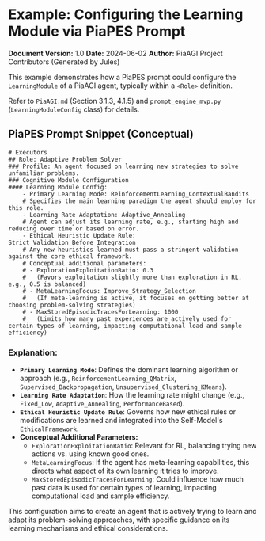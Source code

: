 # Example: Configuring the Learning Module via PiaPES Prompt

**Document Version:** 1.0
**Date:** 2024-06-02
**Author:** PiaAGI Project Contributors (Generated by Jules)

This example demonstrates how a PiaPES prompt could configure the `LearningModule` of a PiaAGI agent, typically within a `<Role>` definition.

Refer to `PiaAGI.md` (Section 3.1.3, 4.1.5) and `prompt_engine_mvp.py` (`LearningModuleConfig` class) for details.

## PiaPES Prompt Snippet (Conceptual)

```
# Executors
## Role: Adaptive Problem Solver
### Profile: An agent focused on learning new strategies to solve unfamiliar problems.
### Cognitive Module Configuration
#### Learning Module Config:
    - Primary Learning Mode: ReinforcementLearning_ContextualBandits
    # Specifies the main learning paradigm the agent should employ for this role.
    - Learning Rate Adaptation: Adaptive_Annealing
    # Agent can adjust its learning rate, e.g., starting high and reducing over time or based on error.
    - Ethical Heuristic Update Rule: Strict_Validation_Before_Integration
    # Any new heuristics learned must pass a stringent validation against the core ethical framework.
    # Conceptual additional parameters:
    # - ExplorationExploitationRatio: 0.3
    #   (Favors exploitation slightly more than exploration in RL, e.g., 0.5 is balanced)
    # - MetaLearningFocus: Improve_Strategy_Selection
    #   (If meta-learning is active, it focuses on getting better at choosing problem-solving strategies)
    # - MaxStoredEpisodicTracesForLearning: 1000
    #   (Limits how many past experiences are actively used for certain types of learning, impacting computational load and sample efficiency)
```

### Explanation:

*   **`Primary Learning Mode`**: Defines the dominant learning algorithm or approach (e.g., `ReinforcementLearning_QMatrix`, `Supervised_Backpropagation`, `Unsupervised_Clustering_KMeans`).
*   **`Learning Rate Adaptation`**: How the learning rate might change (e.g., `Fixed_Low`, `Adaptive_Annealing`, `PerformanceBased`).
*   **`Ethical Heuristic Update Rule`**: Governs how new ethical rules or modifications are learned and integrated into the Self-Model's `EthicalFramework`.
*   **Conceptual Additional Parameters:**
    *   `ExplorationExploitationRatio`: Relevant for RL, balancing trying new actions vs. using known good ones.
    *   `MetaLearningFocus`: If the agent has meta-learning capabilities, this directs what aspect of its own learning it tries to improve.
    *   `MaxStoredEpisodicTracesForLearning`: Could influence how much past data is used for certain types of learning, impacting computational load and sample efficiency.

This configuration aims to create an agent that is actively trying to learn and adapt its problem-solving approaches, with specific guidance on its learning mechanisms and ethical considerations.
